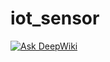 # iot_sensor
 [![Ask DeepWiki](https://deepwiki.com/badge.svg)](https://deepwiki.com/jeongyeham/iot_sensor)
